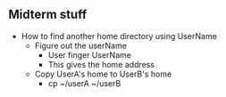 ## Midterm stuff ## 
* How to find another home directory using UserName
    * Figure out the userName
        * User finger UserName
        * This gives the home address
    * Copy UserA's home to UserB's home
        * cp ~/userA ~/userB
